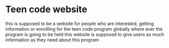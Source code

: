 # Teen code website
this is supposed to be a website for people who are interested, getting information or enrollling for the teen code program globally where ever the program is going to be held
this website is supposed to give users as much information as they need about this program
